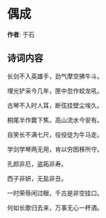 # 偶成

**作者**: 于石

## 诗词内容

长剑不入英雄手，劲气摩空拂牛斗。

埋光铲采今几年，匣中忽作蛟龙吼。

古琴不入时人耳，断弦挂壁尘埃久。

桐尾半作爨下焦，高山流水今安有。

自笑长不满七尺，役役徒为牛马走。

学剑学琴两无用，肯以穷困移所守。

孔颜非厄，盗跖非寿。

西子非妍，无盐非丑。

一时荣辱闲过眼，千古是非空挂口。

何如长歌归去来，万事无心一杯酒。

